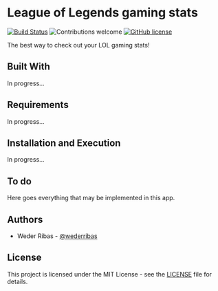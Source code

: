# League of Legends gaming stats

[![Build Status](https://travis-ci.org/wederribas/league-of-legends-stats.svg?branch=master)](https://travis-ci.org/wederribas/league-of-legends-stats)
![Contributions welcome](https://img.shields.io/badge/contributions-welcome-orange.svg)
[![GitHub license](https://img.shields.io/badge/license-MIT-blue.svg)](https://raw.githubusercontent.com/wederribas/league-of-legends-stats/master/LICENSE)

The best way to check out your LOL gaming stats!

## Built With

In progress...

## Requirements

In progress...

## Installation and Execution

In progress...

## To do

Here goes everything that may be implemented in this app.

## Authors

- Weder Ribas - [@wederribas](https://twitter.com/wederribas)

## License

This project is licensed under the MIT License - see the [LICENSE](LICENSE) file for details.
